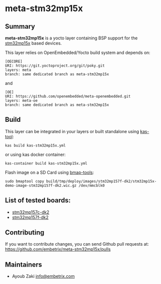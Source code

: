 # meta-stm32mp15x

## Summary

**meta-stm32mp15x** is a yocto layer containing BSP support for the [stm32mp15x](https://wiki.st.com/stm32mpu/wiki/Category:STM32MP15x) based devices.

This layer relies on OpenEmbedded/Yocto build system and depends on:

```
[OECORE]
URI: https://git.yoctoproject.org/git/poky.git
layers: meta
branch: same dedicated branch as meta-stm32mp15x
```
and

```
[OE]
URI: https://github.com/openembedded/meta-openembedded.git
layers: meta-oe
branch: same dedicated branch as meta-stm32mp15x
```

## Build

This layer can be integrated in your layers or built standalone using [kas-tool](https://github.com/siemens/kas):

```
kas build kas-stm32mp15x.yml
```

or using kas docker container:

```
kas-container build kas-stm32mp15x.yml
```

Flash image on a SD Card using [bmap-tools](https://github.com/intel/bmap-tools):

```
sudo bmaptool copy build/tmp/deploy/images/stm32mp157f-dk2/stm32mp15x-demo-image-stm32mp157f-dk2.wic.gz /dev/mmcblk0
```

## List of tested boards:

* [stm32mp157c-dk2](https://www.st.com/en/evaluation-tools/stm32mp157c-dk2.html)
* [stm32mp157f-dk2](https://www.st.com/en/evaluation-tools/stm32mp157f-dk2.html)

## Contributing

If you want to contribute changes, you can send Github pull requests at:
https://github.com/embetrix/meta-stm32mp15x/pulls


## Maintainers

 - Ayoub Zaki <info@embetrix.com>

